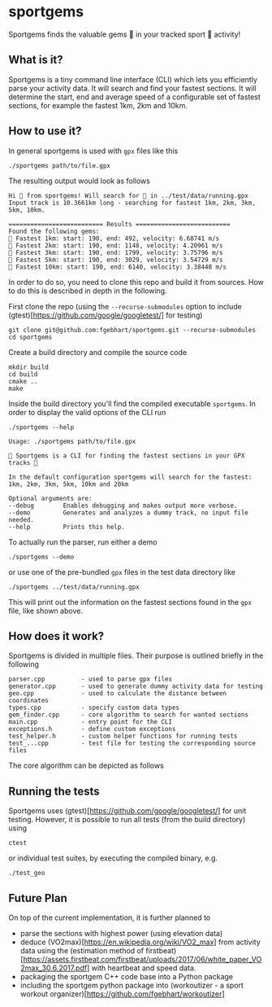# sportgems

Sportgems finds the valuable gems 💎 in your tracked sport 🚴 activity!


## What is it?
Sportgems is a tiny command line interface (CLI) which lets you efficiently parse your 
activity data. It will search and find your fastest sections. It will determine the start,
end and average speed of a configurable set of fastest sections, for example the fastest
1km, 2km and 10km. 


## How to use it?
In general sportgems is used with `gpx` files like this
```
./sportgems path/to/file.gpx
```
The resulting output would look as follows
```
Hi 👋 from sportgems! Will search for 💎 in ../test/data/running.gpx
Input track is 10.3661km long - searching for fastest 1km, 2km, 3km, 5km, 10km.

========================== Results ==========================
Found the following gems: 
💎 Fastest 1km: start: 190, end: 492, velocity: 6.68741 m/s
💎 Fastest 2km: start: 190, end: 1148, velocity: 4.20961 m/s
💎 Fastest 3km: start: 190, end: 1799, velocity: 3.75796 m/s
💎 Fastest 5km: start: 190, end: 3029, velocity: 3.54729 m/s
💎 Fastest 10km: start: 190, end: 6140, velocity: 3.38448 m/s
```

In order to do so, you need to clone this repo and build it from sources. How to do this
is described in depth in the following.

First clone the repo (using the `--recurse-submodules` option to include (gtest)[https://github.com/google/googletest/]
for testing)
```
git clone git@github.com:fgebhart/sportgems.git --recurse-submodules
cd sportgems
```

Create a build directory and compile the source code
```
mkdir build
cd build
cmake ..
make
```

Inside the build directory you'll find the compiled executable `sportgems`. In order to display
the valid options of the CLI run
```
./sportgems --help

Usage: ./sportgems path/to/file.gpx

💎 Sportgems is a CLI for finding the fastest sections in your GPX tracks 💎

In the default configuration sportgems will search for the fastest:
1km, 2km, 3km, 5km, 10km and 20km

Optional arguments are:
--debug        Enables debugging and makes output more verbose.
--demo         Generates and analyzes a dummy track, no input file needed.
--help         Prints this help.
```

To actually run the parser, run either a demo
```
./sportgems --demo
```
or use one of the pre-bundled `gpx` files in the test data directory like
```
./sportgems ../test/data/running.gpx
```
This will print out the information on the fastest sections found in the `gpx`
file, like shown above.


## How does it work?

Sportgems is divided in multiple files. Their purpose is outlined briefly in the following
```
parser.cpp          - used to parse gpx files
generator.cpp       - used to generate dummy activity data for testing
geo.cpp             - used to calculate the distance between coordinates
types.cpp           - specify custom data types
gem_finder.cpp      - core algorithm to search for wanted sections
main.cpp            - entry point for the CLI
exceptions.h        - define custom exceptions
test_helper.h       - custom helper functions for running tests
test_...cpp         - test file for testing the corresponding source files
```

The core algorithm can be depicted as follows
[](https://i.imgur.com/Jwfyjsk.png)


## Running the tests
Sportgems uses (gtest)[https://github.com/google/googletest/] for unit testing. However, it is
possible to run all tests (from the build directory) using
```
ctest
```

or individual test suites, by executing the compiled binary, e.g.
```
./test_geo
```


## Future Plan

On top of the current implementation, it is further planned to
* parse the sections with highest power (using elevation data)
* deduce (VO2max)[https://en.wikipedia.org/wiki/VO2_max] from activity data using the (estimation method of firstbeat)[https://assets.firstbeat.com/firstbeat/uploads/2017/06/white_paper_VO2max_30.6.2017.pdf] with heartbeat and speed data.
* packaging the sportgem C++ code base into a Python package
* including the sportgem python package into (workoutizer - a sport workout organizer)[https://github.com/fgebhart/workoutizer]